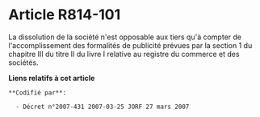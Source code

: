 # Article R814-101

La dissolution de la société n'est opposable aux tiers qu'à compter de l'accomplissement des formalités de publicité prévues
par la section 1 du chapitre III du titre II du livre I relative au registre du commerce et des sociétés.

**Liens relatifs à cet article**

	**Codifié par**:

	  - Décret n°2007-431 2007-03-25 JORF 27 mars 2007
